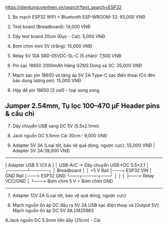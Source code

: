 https://dientunguyenhien.vn/search?text_search=ESP32

1. Bo mạch ESP32 WIFI + Bluetooth ESP-WROOM-32: 65,000 VNĐ

2. Test board (Breadboard): 14,000 VNĐ

3. Dây test board 20cm (Đực - Cái): 5,000 VNĐ

4. Bơm chìm mini 5V (trắng): 15,000 VNĐ

5. Relay 5V 10A SRD-05VDC-SL-C (5 chân): 7,500 VNĐ

6. Pin sạc 18650 2000mAh Hãng GZNS Dòng xả 3C: 35,000 VNĐ

7. Mạch sạc pin 18650 và tăng áp 5V 2A Type-C sạc điện thoại (Có đèn báo dung lượng pin): 15,000 VNĐ

8. Hộp đế pin 18650 (2 cell) – loại song song

Jumper 2.54mm,
Tụ lọc 100–470 µF
Header pins & cầu chì
---

7. Dây chuyển USB sang DC 5V (5.5x2.1mm)

8. Jack nguồn DC 5.5mm Cái 30cm : 9,000 VNĐ

9. Adapter 5V 3A (Loại tốt, bảo vệ quá dòng, ngược cực): 55,000 VNĐ | Adapter 5V 3A:39,000 VNĐ

---

[ Adapter USB 5 V/3 A ]
│
USB-A/C → Dây chuyển USB→DC 5.5×2.1
│
┌──────┴──────┐
│ Breadboard │
│ +5 V Rail │───> ESP32 VIN
│ GND Rail │───> ESP32 GND
└───┬─────┬───┘
│ │
│ ├───> Relay VCC/GND
│
└───> Bơm chìm 5 V +
Bơm chìm GND

---

7. Adapter 12V 2A (Loại tốt, bảo vệ quá dòng, ngược cực)

8. Mạch nguồn ổn áp DC đầu ra 5V 3A USB sạc điện thoại và [Output 5V] Mạch nguồn ổn áp DC 5V 3A LM2596S

9.Jack nguồn DC 5.5mm liền dây (25cm) - Cái
